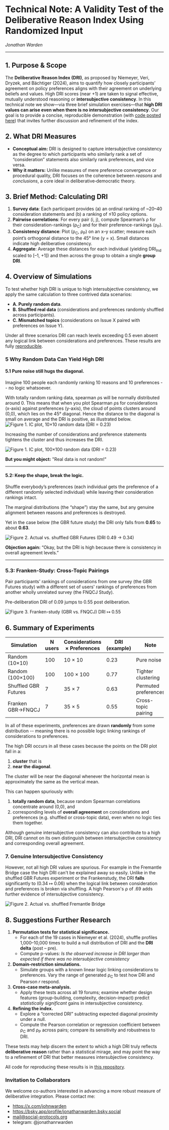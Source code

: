 # **Technical Note: A Validity Test of the Deliberative Reason Index Using Randomized Input**  
_Jonathan Warden_  

---

## 1. Purpose & Scope  

The **Deliberative Reason Index (DRI)**, as proposed by Niemeyer, Veri, Dryzek, and Bächtiger (2024), aims to quantify how closely participants’ agreement on policy preferences aligns with their agreement on underlying beliefs and values. High DRI scores (near +1) are taken to signal effective, mutually understood reasoning or **intersubjective consistency**. In this technical note we show—via three brief simulation exercises—that **high DRI values can arise even when there is no intersubjective consistency**. Our goal is to provide a concise, reproducible demonstration (with [code posted here](https://github.com/social-protocols/dri-in-polis)) that invites further discussion and refinement of the index.

## 2. What DRI Measures  

- **Conceptual aim:** DRI is designed to capture intersubjective consistency as the degree to which participants who similarly rank a set of “consideration” statements also similarly rank preferences, and vice versa.  
- **Why it matters:** Unlike measures of mere preference convergence or procedural quality, DRI focuses on the coherence between *reasons* and *conclusions*, a core ideal in deliberative‐democratic theory.

## 3. Brief Method: Calculating DRI  

1. **Survey data**: Each participant provides (a) an ordinal ranking of ~20–40 consideration statements and (b) a ranking of ≤10 policy options.  
2. **Pairwise correlations**: For every pair (i, j), compute Spearman’s ρ for their consideration-rankings (ρ<sub>C</sub>) and for their preference-rankings (ρ<sub>P</sub>).  
3. **Consistency distance**: Plot (ρ<sub>C</sub>, ρ<sub>P</sub>) on an x–y scatter; measure each point’s orthogonal distance to the 45° line (y = x). Small distances indicate high deliberative consistency.  
4. **Aggregate**: Average these distances for each individual (yielding DRI<sub>Ind</sub> scaled to [–1, +1]) and then across the group to obtain a single **group DRI**.  

## 4. Overview of Simulations  

To test whether high DRI is unique to high intersubjective consistency, we apply the same calculation to three contrived data scenarios:  

- **A. Purely random data**.  
- **B. Shuffled real data** (considerations and preferences randomly shuffled across participants).  
- **C. Mismatched topics** (considerations on Issue X paired with preferences on Issue Y).  

Under all three scenarios DRI can reach levels exceeding 0.5 even absent any logical link between considerations and preferences. These results are fully [reproducible](https://github.com/social-protocols/dri-in-polis).

### 5 Why Random Data Can Yield High DRI

#### 5.1 Pure noise still hugs the diagonal.  

Imagine 100 people each randomly ranking 10 reasons and 10 preferences -- no logic whatsoever.  

With totally random ranking data, spearman ρs will be normally distributed around 0. This means that when you plot Spearman ρs for considerations (x-axis) against preferences (y-axis), the cloud of points clusters around (0,0), which lies on the 45° diagonal. Hence the distance to the diagonal is small on average and the DRI is positive, as illustrated below.
![Figure 1. IC plot, 10×10 random data (DRI = 0.23)](./random-diffuse.png)


Increasing the number of considerations and preference statements tightens the cluster and thus increases the DRI.

![Figure 1. IC plot, 100×100 random data (DRI = 0.23)](./random-concentrated.png)

<!--
Adding statements that everybody agrees on shifts the cluster upwards and to the right.

![Figure 1. IC plot, mix random and complete agreement](./random-corresponding-agreement.png)
-->

**But you might object:** "Real data is not random!"

---

#### 5.2: Keep the shape, break the logic.  

Shuffle everybody’s preferences (each individual gets the preference of a different randomly selected individual) while leaving their consideration rankings intact.

The marginal distributions (the “shape”) stay the same, but any genuine alignment between reasons and preferences is destroyed. 

Yet in the case below (the GBR future study) the DRI only falls from **0.65** to about **0.63**.

![Figure 2. Actual vs. shuffled GBR Futures (DRI 0.49 → 0.34)](./shuffled-against-standard-18.0.png)

**Objection again:** “Okay, but the DRI is high because there is consistency in overall agreement levels.”

---

### 5.3: Franken-Study: Cross-Topic Pairings

Pair participants' rankings of considerations from one survey (the GBR Futures study) with a different set of users' rankings of preferences from another wholly unrelated survey (the FNQCJ Study).

Pre-deliberation DRI of 0.09 jumps to 0.55 post deliberation.

![Figure 3. Franken-study (GBR vs. FNQCJ) DRI ↦ 0.55](./frankenstudy-18.0-3.0.png)


## 6. Summary of Experiments

| Simulation        | N users | Considerations × Preferences | DRI (example) | Note                   |
|-------------------|---------|--------------------|---------------|------------------------|
| Random (10×10)    | 100     | 10 × 10            | 0.23          | Pure noise             |
| Random (100×100)  | 100     | 100 × 100          | 0.77          | Tighter clustering     |
| Shuffled GBR Futures   | 7     | 35 × 7             | 0.63          | Permuted preferences   |
| Franken GBR→FNQCJ | 7      | 35 × 5             | 0.55          | Cross-topic pairing    |

In all of these experiments, preferences are drawn **randomly** from some distribution -- meaning there is no possible logic linking rankings of considerations to preferences.

The high DRI occurs in all these cases because the points on the DRI plot fall in a:

1. **cluster** that is 
2. **near the diagonal**.

The cluster will be near the diagonal whenever the horizontal mean is approximately the same as the vertical mean.

This can happen spuriously with:

1. **totally random data**, because random Spearman correlations concentrate around (0,0), and  
2. corresponding levels of **overall agreement** on considerations and preferences (e.g. shuffled or cross-topic data), even when no logic ties them together.  

Although genuine intersubjective consistency can also contribute to a high DRI, DRI cannot on its own distinguish between intersubjective consistency and corresponding overall agreement.


### 7. Genuine Intersubjective Consistency

However, not all high DRI values are spurious. For example in the Fremantle Bridge case the high DRI can't be explained away so easily. Unlike in the shuffled GBR Futures experiment or the Frankenstudy, the DRI **falls** significantly to (0.34 ↦ 0.06) when the logical link between consideration and preferences is broken via shuffling. A high Pearson's ρ of .69 adds further evidence of intersubjective consistency. 

![Figure 2. Actual vs. shuffled Fremantle Bridge](./shuffled-vs-standard-pre-post-12.0.png)


## 8. Suggestions Further Research

1. **Permutation tests for statistical significance.**  
    - For each of the 19 cases in Niemeyer et al. (2024), shuffle profiles 1,000–10,000 times to build a null distribution of DRI and the **DRI delta** (post – pre).  
    - Compute p-values: *Is the observed increase in DRI larger than expected if there was no intersubjective consistency*
1. **Domain-restriction simulations.**  
    - Simulate groups with a known linear logic linking considerations to preferences. Vary the range of generated ρ<sub>C</sub> to test how DRI and Pearson *r* respond.
1. **Cross-case meta-analysis.**  
    - Apply these tests across all 19 forums; examine whether design features (group-building, complexity, decision-impact) predict *statistically significant* gains in intersubjective consistency.
1. **Refining the index.**  
    - Explore a “corrected DRI” subtracting expected diagonal proximity under a null.
    - Compute the Pearson correlation or regression coefficient between ρ<sub>C</sub> and ρ<sub>P</sub> across pairs; compare its sensitivity and robustness to DRI.

These tests may help discern the extent to which a high DRI truly reflects **deliberative reason** rather than a statistical mirage, and may point the way to a refinement of DRI that better measures intersubjective consistency.

All code for reproducing these results is in [this repository](https://github.com/social-protocols/dri-in-polis).

### Invitation to Collaborators

We welcome co-authors interested in advancing a more robust measure of deliberative integration. Please contact me:

- https://x.com/johnwarden
- https://bsky.app/profile/jonathanwarden.bsky.social
- mail@social-protocols.org
- telegram: @jonathanrwarden 

